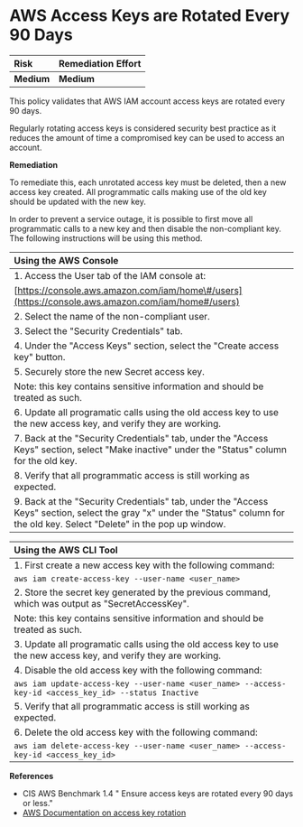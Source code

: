 # AWS Access Keys are Rotated Every 90 Days

| Risk | Remediation Effort |
| :--- | :--- |
| **Medium** | **Medium** |

This policy validates that AWS IAM account access keys are rotated every 90 days.

Regularly rotating access keys is considered security best practice as it reduces the amount of time a compromised key can be used to access an account.

**Remediation**

To remediate this, each unrotated access key must be deleted, then a new access key created. All programmatic calls making use of the old key should be updated with the new key.

In order to prevent a service outage, it is possible to first move all programmatic calls to a new key and then disable the non-compliant key. The following instructions will be using this method.

| Using the AWS Console |
| :--- |
| 1. Access the User tab of the IAM console at: |
| [https://console.aws.amazon.com/iam/home\#/users](https://console.aws.amazon.com/iam/home#/users) |
| 2. Select the name of the non-compliant user. |
| 3. Select the "Security Credentials" tab. |
| 4. Under the "Access Keys" section, select the "Create access key" button. |
| 5. Securely store the new Secret access key. |
| Note: this key contains sensitive information and should be treated as such. |
| 6. Update all programatic calls using the old access key to use the new access key, and verify they are working. |
| 7. Back at the "Security Credentials" tab, under the "Access Keys" section, select "Make inactive" under the "Status" column for the old key. |
| 8. Verify that all programmatic access is still working as expected. |
| 9. Back at the "Security Credentials" tab, under the "Access Keys" section, select the gray "x" under the "Status" column for the old key. Select "Delete" in the pop up window. |

| Using the AWS CLI Tool |
| :--- |
| 1. First create a new access key with the following command: |
| `aws iam create-access-key --user-name <user_name>` |
| 2. Store the secret key generated by the previous command, which was output as "SecretAccessKey". |
| Note: this key contains sensitive information and should be treated as such. |
| 3. Update all programatic calls using the old access key to use the new access key, and verify they are working. |
| 4. Disable the old access key with the following command: |
| `aws iam update-access-key --user-name <user_name> --access-key-id <access_key_id> --status Inactive` |
| 5. Verify that all programmatic access is still working as expected. |
| 6. Delete the old access key with the following command: |
| `aws iam delete-access-key --user-name <user_name> --access-key-id <access_key_id>` |

**References**

* CIS AWS Benchmark 1.4 " Ensure access keys are rotated every 90 days or less."
* [AWS Documentation on access key rotation](https://aws.amazon.com/blogs/security/how-to-rotate-access-keys-for-iam-users/)

